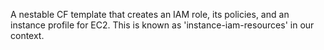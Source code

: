 A nestable CF template that creates an IAM role, its policies, and an instance profile for EC2. This is known as 'instance-iam-resources' in our context.
